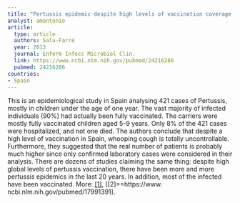 ```yaml
---
title: "Pertussis epidemic despite high levels of vaccination coverage with acellular pertussis vaccine"
analyst: amantonio
article:
  type: article
  authors: Sala-Farré
  year: 2013
  journal: Enferm Infecc Microbiol Clin.
  link: https://www.ncbi.nlm.nih.gov/pubmed/24216286
  pubmed: 24216286
countries:
- Spain
---
```


This is an epidemiological study in Spain analysing 421 cases of Pertussis, mostly in children under the age of one year. The vast majority of infected individuals (90%) had actually been fully vaccinated. The carriers were mostly fully vaccinated children aged 5-9 years. Only 8% of the 421 cases were hospitalized, and not one died. The authors conclude that despite a high level of vaccination in Spain, whooping cough is totally uncontrollable. Furthermore, they suggested that the real number of patients is probably much higher since only confirmed laboratory cases were considered in their analysis.
There are dozens of studies claiming the same thing: despite high global levels of pertussis vaccination, there have been more and more pertussis epidemics in the last 20 years. In addition, most of the infected have been vaccinated. More: [[1]](http://europepmc.org/abstract/med/16805226), [[2]==https://www. ncbi.nlm.nih.gov/pubmed/17991391].
